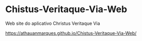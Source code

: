 # Chistus-Veritaque-Via-Web
Web site do aplicativo Christus Veritaque Via

https://athauanmarques.github.io/Chistus-Veritaque-Via-Web/
